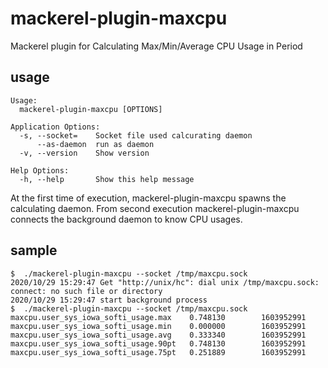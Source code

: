 # mackerel-plugin-maxcpu

Mackerel plugin for Calculating Max/Min/Average CPU Usage in Period 

## usage

```
Usage:
  mackerel-plugin-maxcpu [OPTIONS]

Application Options:
  -s, --socket=    Socket file used calcurating daemon
      --as-daemon  run as daemon
  -v, --version    Show version

Help Options:
  -h, --help       Show this help message
```

At the first time of execution, mackerel-plugin-maxcpu spawns the calculating daemon. From second execution mackerel-plugin-maxcpu connects the background daemon to know CPU usages.

## sample

```
$  ./mackerel-plugin-maxcpu --socket /tmp/maxcpu.sock
2020/10/29 15:29:47 Get "http://unix/hc": dial unix /tmp/maxcpu.sock: connect: no such file or directory
2020/10/29 15:29:47 start background process
$  ./mackerel-plugin-maxcpu --socket /tmp/maxcpu.sock
maxcpu.user_sys_iowa_softi_usage.max    0.748130        1603952991
maxcpu.user_sys_iowa_softi_usage.min    0.000000        1603952991
maxcpu.user_sys_iowa_softi_usage.avg    0.333340        1603952991
maxcpu.user_sys_iowa_softi_usage.90pt   0.748130        1603952991
maxcpu.user_sys_iowa_softi_usage.75pt   0.251889        1603952991
```

